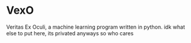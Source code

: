 # VexO

Veritas Ex Oculi, a machine learning program written in python. idk what else to put here, its privated anyways so who cares
